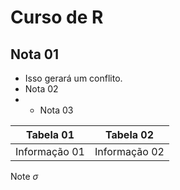 # Curso de R
## Nota 01
- Isso gerará um conflito.
- Nota 02
- - Nota 03

|Tabela 01|Tabela 02|
|-|-|
|Informação 01 | Informação 02 |

Note $\sigma$
